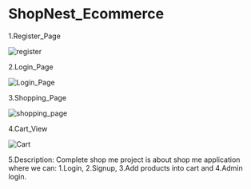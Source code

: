 # ShopNest_Ecommerce

1.Register_Page

![register](https://user-images.githubusercontent.com/114981861/233521420-91c66e1a-41e3-4d91-b293-bfb545ba3afd.png)


2.Login_Page


![Login_Page](https://user-images.githubusercontent.com/114981861/233521506-b9641470-d716-4ad2-9df8-e7e48f5669c6.png)


3.Shopping_Page

![shopping_page](https://user-images.githubusercontent.com/114981861/233521521-80dc200a-79b5-41be-8b79-1508a4a7262e.png)



4.Cart_View


![Cart](https://user-images.githubusercontent.com/114981861/233521544-10aee879-e02f-4991-a333-1d1998af7db3.png)

5.Description:
Complete shop me project is about shop me application where we can:
1.Login,
2.Signup,
3.Add products into cart and
4.Admin login.


